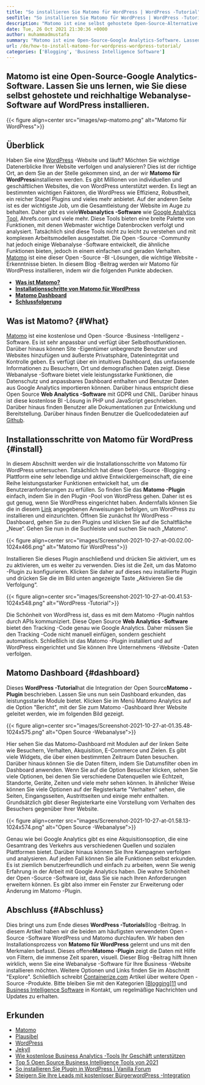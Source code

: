 ```yaml
---
title: "So installieren Sie Matomo für WordPress | WordPress -Tutorial" 
seoTitle: "So installieren Sie Matomo für WordPress | WordPress -Tutorial" 
description: "Matomo ist eine selbst gehostete Open-Source-Alternative zu Google Analytics. Lassen Sie uns erfahren, wie Sie diese Webanalytics-Software mit reichhaltigem Gesichtsanalyse auf WordPress installieren." 
date: Tue, 26 Oct 2021 21:30:36 +0000
author: muhammadmustafa
summary: "Matomo ist eine Open-Source-Google Analytics-Software. Lassen Sie uns lernen, wie Sie diese selbst gehostete und reichhaltige Webanalyse-Software auf WordPress installieren." 
url: /de/how-to-install-matomo-for-wordpress-wordpress-tutorial/
categories: ['Blogging', 'Business Intelligence Software']
---
```


## Matomo ist eine Open-Source-Google Analytics-Software. Lassen Sie uns lernen, wie Sie diese selbst gehostete und reichhaltige Webanalyse-Software auf WordPress installieren.

{{< figure align=center src="images/wp-matomo.png" alt="Matomo für WordPress">}}


## Überblick
Haben Sie eine [WordPress][1] -Website und läuft? Möchten Sie wichtige Datenerblicke Ihrer Website verfolgen und analysieren? Dies ist der richtige Ort, an dem Sie an der Stelle gekommen sind, an der wir **Matomo für WordPress**installieren werden. Es gibt Millionen von individuellen und geschäftlichen Websites, die von WordPress unterstützt werden. Es liegt an bestimmten wichtigen Faktoren, die WordPress wie Effizienz, Robustheit, ein reicher Stapel Plugins und vieles mehr anbietet. Auf der anderen Seite ist es der wichtigste Job, um die Gesamtleistung der Website im Auge zu behalten. Daher gibt es viele**Webanalytics -Software** wie [Google Analytics Tool][2], Ahrefs.com und viele mehr. Diese Tools bieten eine breite Palette von Funktionen, mit denen Webmaster wichtige Datenbrocken verfolgt und analysiert. Tatsächlich sind diese Tools nicht zu leicht zu verstehen und mit komplexen Arbeitsmodellen ausgestattet.
Die Open -Source -Community hat jedoch einige Webanalyse -Software entwickelt, die ähnliche Funktionen bieten, jedoch in einem einfachen und geraden Verhalten. [Matomo][3] ist eine dieser Open -Source -BI -Lösungen, die wichtige Website -Erkenntnisse bieten. In diesem Blog -Beitrag werden wir Matomo für WordPress installieren, indem wir die folgenden Punkte abdecken.
* **[Was ist Matomo?][4]** 
* **[Installationsschritte von Matomo für WordPress][5]** 
* **[Matomo Dashboard][6]** 
* **[Schlussfolgerung][7]** 

## Was ist Matomo? {#What}

[Matomo][3] ist eine kostenlose und Open -Source -Business -Intelligenz -Software. Es ist sehr anpassbar und verfügt über Selbsthostfunktionen. Darüber hinaus können Site -Eigentümer unbegrenzte Benutzer und Websites hinzufügen und äußerste Privatsphäre, Datenintegrität und Kontrolle geben. Es verfügt über ein intuitives Dashboard, das umfassende Informationen zu Besuchern, Ort und demografischen Daten zeigt. Diese Webanalyse -Software bietet viele leistungsstarke Funktionen, die Datenschutz und anpassbares Dashboard enthalten und Benutzer Daten aus Google Analytics importieren können. Darüber hinaus entspricht diese Open Source **Web Analytics -Software** mit GDPR und CNIL. Darüber hinaus ist diese kostenlose BI -Lösung in PHP und JavaScript geschrieben. Darüber hinaus finden Benutzer alle Dokumentationen zur Entwicklung und Bereitstellung. Darüber hinaus finden Benutzer die Quellcodedateien auf [Github][8].

## Installationsschritte von Matomo für WordPress {#install}

In diesem Abschnitt werden wir die Installationsschritte von Matomo für WordPress untersuchen. Tatsächlich hat diese Open -Source -Blogging -Plattform eine sehr lebendige und aktive Entwicklergemeinschaft, die eine Reihe leistungsstarker Funktionen entwickelt hat, um die Benutzeranforderungen zu erfüllen. So finden Sie das **Matomo -Plugin** einfach, indem Sie in den Plugin -Pool von WordPress gehen. Daher ist es gut genug, wenn Sie WordPress eingerichtet haben. Andernfalls können Sie die in diesem [Link][1] angegebenen Anweisungen befolgen, um WordPress zu installieren und einzurichten. Öffnen Sie zunächst Ihr WordPress -Dashboard, gehen Sie zu den Plugins und klicken Sie auf die Schaltfläche „Neue“.
Gehen Sie nun in die Suchleiste und suchen Sie nach „Matomo“.

{{< figure align=center src="images/Screenshot-2021-10-27-at-00.02.00-1024x466.png" alt="Matomo für WordPress">}}

Installieren Sie dieses Plugin anschließend und drücken Sie aktiviert, um es zu aktivieren, um es weiter zu verwenden. Dies ist die Zeit, um das Matomo -Plugin zu konfigurieren. Klicken Sie daher auf dieses neu installierte Plugin und drücken Sie die im Bild unten angezeigte Taste „Aktivieren Sie die Verfolgung“.

{{< figure align=center src="images/Screenshot-2021-10-27-at-00.41.53-1024x548.png" alt="WordPress -Tutorial">}}

Die Schönheit von WordPress ist, dass es mit dem Matomo -Plugin nahtlos durch APIs kommuniziert. Diese Open Source **Web Analytics -Software** bietet den Tracking -Code genau wie Google Analytics. Daher müssen Sie den Tracking -Code nicht manuell einfügen, sondern geschieht automatisch. Schließlich ist das Matomo -Plugin installiert und auf WordPress eingerichtet und Sie können Ihre Unternehmens -Website -Daten verfolgen.

## **Matomo Dashboard** {#dashboard}

Dieses **WordPress -Tutorial**hat die Integration der Open Source**Matomo -Plugin** beschrieben. Lassen Sie uns nun sein Dashboard erkunden, das leistungsstarke Module bietet. Klicken Sie im Menü Matomo Analytics auf die Option "Bericht", mit der Sie zum Matomo -Dashboard Ihrer Website geleitet werden, wie im folgenden Bild gezeigt.

{{< figure align=center src="images/Screenshot-2021-10-27-at-01.35.48-1024x575.png" alt="Open Source -Webanalyse">}}

Hier sehen Sie das Matomo-Dashboard mit Modulen auf der linken Seite wie Besuchern, Verhalten, Akquisition, E-Commerce und Zielen. Es gibt viele Widgets, die über einen bestimmten Zeitraum Daten besuchen. Darüber hinaus können Sie die Daten filtern, indem Sie Datumsfilter oben im Dashboard anwenden. Wenn Sie auf die Option Besucher klicken, sehen Sie viele Optionen, bei denen Sie verschiedene Datenquellen wie Echtzeit, Standorte, Geräte, Zeiten und viele mehr sehen können. In ähnlicher Weise können Sie viele Optionen auf der Registerkarte "Verhalten" sehen, die Seiten, Eingangsseiten, Austrittseiten und einige mehr enthalten. Grundsätzlich gibt dieser Registerkarte eine Vorstellung vom Verhalten des Besuchers gegenüber Ihrer Website.

{{< figure align=center src="images/Screenshot-2021-10-27-at-01.58.13-1024x574.png" alt="Open Source -Webanalyse">}}

Genau wie bei Google Analytics gibt es eine Akquisitionsoption, die eine Gesamtrang des Verkehrs aus verschiedenen Quellen und sozialen Plattformen bietet. Darüber hinaus können Sie Ihre Kampagnen verfolgen und analysieren. Auf jeden Fall können Sie alle Funktionen selbst erkunden. Es ist ziemlich benutzerfreundlich und einfach zu arbeiten, wenn Sie wenig Erfahrung in der Arbeit mit Google Analytics haben. Die wahre Schönheit der Open -Source -Software ist, dass Sie sie nach Ihren Anforderungen erweitern können. Es gibt also immer ein Fenster zur Erweiterung oder Änderung im Matomo -Plugin.

## Abschluss {#Abschluss}

Dies bringt uns zum Ende dieses **WordPress -Tutorials**Blog -Beitrag. In diesem Artikel haben wir die beiden am häufigsten verwendeten Open -Source -Software WordPress und Matomo durchlaufen. Wir haben den Installationsprozess von **Matomo für WordPress** gelernt und uns mit den Merkmalen befasst. Dieses offene**Matomo -Plugin** zeigt die Daten mit Hilfe von Filtern, die immense Zeit sparen, visuell. Dieser Blog -Beitrag hilft Ihnen wirklich, wenn Sie eine Webanalyse -Software für Ihre Business -Website installieren möchten. Weitere Optionen und Links finden Sie im Abschnitt "Explore".
Schließlich schreibt [Containerize.com][9] Artikel über weitere Open -Source -Produkte. Bitte bleiben Sie mit den Kategorien [[Blogging][10]][11] und [Business Intelligence Software][12] in Kontakt, um regelmäßige Nachrichten und Updates zu erhalten.

## Erkunden
  * [Matomo][3]
  * [Plausibel][13]
  * [WordPress][1]
  * [Jekyll][14]
  * [Wie kostenlose Business Analytics -Tools Ihr Geschäft unterstützen][15]
  * [Top 5 Open Source Business Intelligence Tools von 2021][16]
  * [So installieren Sie Plugin in WordPress | Vanilla Forum][17]
  * [Steigern Sie Ihre Leads mit kostenloser BürgerwordPress -Integration][18]



[1]: https://products.containerize.com/blogging/wordpress/
[2]: https://analytics.google.com/analytics/web/
[3]: https://products.containerize.com/business-intelligence/matomo
[4]: #What
[5]: #install
[6]: #dashboard
[7]: #Conclusion
[8]: https://github.com/matomo-org/matomo
[9]: https://www.containerize.com/
[10]: https://products.containerize.com/blogging/
[11]: https://products.containerize.com/healthcare-technologies/
[12]: https://products.containerize.com/business-intelligence/
[13]: https://products.containerize.com/business-intelligence/plausible
[14]: https://products.containerize.com/blogging/jekyll/
[15]: https://blog.containerize.com/2021/03/12/how-free-business-analytics-tools-assist-your-business/
[16]: https://blog.containerize.com/business-intelligence-software/top-5-open-source-business-intelligence-solutions-of-2021/
[17]: https://blog.containerize.com/blogging/how-to-a-install-plugin-in-wordpress-vanilla-forum/
[18]: https://blog.containerize.com/blogging/civicrm-wordpress-integration-wordpress-tutorial/
